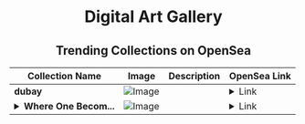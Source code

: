 <div align="center">

# Digital Art Gallery

## Trending Collections on OpenSea

| Collection Name                       | Image                                                                                     | Description                       | OpenSea Link                                                                                          |
|---------------------------------------|-------------------------------------------------------------------------------------------|-----------------------------------|--------------------------------------------------------------------------------------------------------|
| **dubay** | ![Image](https://i.seadn.io/s/raw/files/0f889443a071ffecc3071cc2e97ff988.jpg?w=500&auto=format?w=200&auto=format) |  | <details><summary>Link</summary>[dubay](https://opensea.io/collection/dubay-1)</details> |
| **<details><summary>Where One Becom...</summary>Where One Becomes Many</details>** | ![Image](https://i.seadn.io/s/raw/files/80343c924e5ce9868522e5a9b0d13296.jpg?w=500&auto=format?w=200&auto=format) |  | <details><summary>Link</summary>[Where One Becomes Many](https://opensea.io/collection/where-one-becomes-many-1)</details> |

</div>